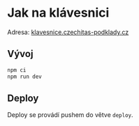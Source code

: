 # Jak na klávesnici

Adresa: [klavesnice.czechitas-podklady.cz](https://klavesnice.czechitas-podklady.cz)

## Vývoj

```bash
npm ci
npm run dev
```

## Deploy

Deploy se provádí pushem do větve `deploy`.
